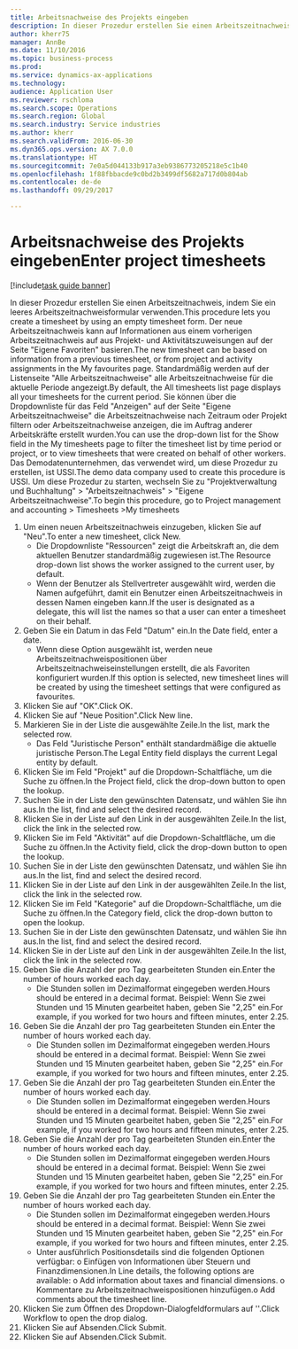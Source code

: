 ```yaml
--- 
title: Arbeitsnachweise des Projekts eingeben
description: In dieser Prozedur erstellen Sie einen Arbeitszeitnachweis, indem Sie ein leeres Arbeitszeitnachweisformular verwenden.
author: kherr75
manager: AnnBe
ms.date: 11/10/2016
ms.topic: business-process
ms.prod: 
ms.service: dynamics-ax-applications
ms.technology: 
audience: Application User
ms.reviewer: rschloma
ms.search.scope: Operations
ms.search.region: Global
ms.search.industry: Service industries
ms.author: kherr
ms.search.validFrom: 2016-06-30
ms.dyn365.ops.version: AX 7.0.0
ms.translationtype: HT
ms.sourcegitcommit: 7e0a5d044133b917a3eb9386773205218e5c1b40
ms.openlocfilehash: 1f88fbbacde9c0bd2b3499df5682a717d0b804ab
ms.contentlocale: de-de
ms.lasthandoff: 09/29/2017

---
```

# <a name="enter-project-timesheets"></a><span data-ttu-id="4826c-103">Arbeitsnachweise des Projekts eingeben</span><span class="sxs-lookup"><span data-stu-id="4826c-103">Enter project timesheets</span></span>

[!include[task guide banner](../../includes/task-guide-banner.md)]

<span data-ttu-id="4826c-104">In dieser Prozedur erstellen Sie einen Arbeitszeitnachweis, indem Sie ein leeres Arbeitszeitnachweisformular verwenden.</span><span class="sxs-lookup"><span data-stu-id="4826c-104">This procedure lets you create a timesheet by using an empty timesheet form.</span></span> <span data-ttu-id="4826c-105">Der neue Arbeitszeitnachweis kann auf Informationen aus einem vorherigen Arbeitszeitnachweis auf aus Projekt- und Aktivitätszuweisungen auf der Seite "Eigene Favoriten" basieren.</span><span class="sxs-lookup"><span data-stu-id="4826c-105">The new timesheet can be based on information from a previous timesheet, or from project and activity assignments in the My favourites page.</span></span> <span data-ttu-id="4826c-106">Standardmäßig werden auf der Listenseite "Alle Arbeitszeitnachweise" alle Arbeitszeitnachweise für die aktuelle Periode angezeigt.</span><span class="sxs-lookup"><span data-stu-id="4826c-106">By default, the All timesheets list page displays all your timesheets for the current period.</span></span> <span data-ttu-id="4826c-107">Sie können über die Dropdownliste für das Feld "Anzeigen" auf der Seite "Eigene Arbeitszeitnachweise" die Arbeitszeitnachweise nach Zeitraum oder Projekt filtern oder Arbeitszeitnachweise anzeigen, die im Auftrag anderer Arbeitskräfte erstellt wurden.</span><span class="sxs-lookup"><span data-stu-id="4826c-107">You can use the drop-down list for the Show field in the My timesheets page to filter the timesheet list by time period or project, or to view timesheets that were created on behalf of other workers.</span></span> <span data-ttu-id="4826c-108">Das Demodatenunternehmen, das verwendet wird, um diese Prozedur zu erstellen, ist USSI.</span><span class="sxs-lookup"><span data-stu-id="4826c-108">The demo data company used to create this procedure is USSI.</span></span> <span data-ttu-id="4826c-109">Um diese Prozedur zu starten, wechseln Sie zu "Projektverwaltung und Buchhaltung" > "Arbeitszeitnachweis" > "Eigene Arbeitszeitnachweise".</span><span class="sxs-lookup"><span data-stu-id="4826c-109">To begin this procedure, go to Project management and accounting > Timesheets >My timesheets</span></span>

1. <span data-ttu-id="4826c-110">Um einen neuen Arbeitszeitnachweis einzugeben, klicken Sie auf "Neu".</span><span class="sxs-lookup"><span data-stu-id="4826c-110">To enter a new timesheet, click New.</span></span>
    * <span data-ttu-id="4826c-111">Die Dropdownliste "Ressourcen" zeigt die Arbeitskraft an, die dem aktuellen Benutzer standardmäßig zugewiesen ist.</span><span class="sxs-lookup"><span data-stu-id="4826c-111">The Resource drop-down list shows the worker assigned to the current user, by default.</span></span>  
    * <span data-ttu-id="4826c-112">Wenn der Benutzer als Stellvertreter ausgewählt wird, werden die Namen aufgeführt, damit ein Benutzer einen Arbeitszeitnachweis in dessen Namen eingeben kann.</span><span class="sxs-lookup"><span data-stu-id="4826c-112">If the user is designated as a delegate, this will list the names so that a user can enter a timesheet on their behalf.</span></span>  
2. <span data-ttu-id="4826c-113">Geben Sie ein Datum in das Feld "Datum" ein.</span><span class="sxs-lookup"><span data-stu-id="4826c-113">In the Date field, enter a date.</span></span>
    * <span data-ttu-id="4826c-114">Wenn diese Option ausgewählt ist, werden neue Arbeitszeitnachweispositionen über Arbeitszeitnachweiseinstellungen erstellt, die als Favoriten konfiguriert wurden.</span><span class="sxs-lookup"><span data-stu-id="4826c-114">If this option is selected, new timesheet lines will be created by using the timesheet settings that were configured as favourites.</span></span>  
3. <span data-ttu-id="4826c-115">Klicken Sie auf "OK".</span><span class="sxs-lookup"><span data-stu-id="4826c-115">Click OK.</span></span>
4. <span data-ttu-id="4826c-116">Klicken Sie auf "Neue Position".</span><span class="sxs-lookup"><span data-stu-id="4826c-116">Click New line.</span></span>
5. <span data-ttu-id="4826c-117">Markieren Sie in der Liste die ausgewählte Zeile.</span><span class="sxs-lookup"><span data-stu-id="4826c-117">In the list, mark the selected row.</span></span>
    * <span data-ttu-id="4826c-118">Das Feld "Juristische Person" enthält standardmäßige die aktuelle juristische Person.</span><span class="sxs-lookup"><span data-stu-id="4826c-118">The Legal Entity field displays the current Legal entity by default.</span></span>   
6. <span data-ttu-id="4826c-119">Klicken Sie im Feld "Projekt" auf die Dropdown-Schaltfläche, um die Suche zu öffnen.</span><span class="sxs-lookup"><span data-stu-id="4826c-119">In the Project field, click the drop-down button to open the lookup.</span></span>
7. <span data-ttu-id="4826c-120">Suchen Sie in der Liste den gewünschten Datensatz, und wählen Sie ihn aus.</span><span class="sxs-lookup"><span data-stu-id="4826c-120">In the list, find and select the desired record.</span></span>
8. <span data-ttu-id="4826c-121">Klicken Sie in der Liste auf den Link in der ausgewählten Zeile.</span><span class="sxs-lookup"><span data-stu-id="4826c-121">In the list, click the link in the selected row.</span></span>
9. <span data-ttu-id="4826c-122">Klicken Sie im Feld "Aktivität" auf die Dropdown-Schaltfläche, um die Suche zu öffnen.</span><span class="sxs-lookup"><span data-stu-id="4826c-122">In the Activity field, click the drop-down button to open the lookup.</span></span>
10. <span data-ttu-id="4826c-123">Suchen Sie in der Liste den gewünschten Datensatz, und wählen Sie ihn aus.</span><span class="sxs-lookup"><span data-stu-id="4826c-123">In the list, find and select the desired record.</span></span>
11. <span data-ttu-id="4826c-124">Klicken Sie in der Liste auf den Link in der ausgewählten Zeile.</span><span class="sxs-lookup"><span data-stu-id="4826c-124">In the list, click the link in the selected row.</span></span>
12. <span data-ttu-id="4826c-125">Klicken Sie im Feld "Kategorie" auf die Dropdown-Schaltfläche, um die Suche zu öffnen.</span><span class="sxs-lookup"><span data-stu-id="4826c-125">In the Category field, click the drop-down button to open the lookup.</span></span>
13. <span data-ttu-id="4826c-126">Suchen Sie in der Liste den gewünschten Datensatz, und wählen Sie ihn aus.</span><span class="sxs-lookup"><span data-stu-id="4826c-126">In the list, find and select the desired record.</span></span>
14. <span data-ttu-id="4826c-127">Klicken Sie in der Liste auf den Link in der ausgewählten Zeile.</span><span class="sxs-lookup"><span data-stu-id="4826c-127">In the list, click the link in the selected row.</span></span>
15. <span data-ttu-id="4826c-128">Geben Sie die Anzahl der pro Tag gearbeiteten Stunden ein.</span><span class="sxs-lookup"><span data-stu-id="4826c-128">Enter the number of hours worked each day.</span></span>
    * <span data-ttu-id="4826c-129">Die Stunden sollen im Dezimalformat eingegeben werden.</span><span class="sxs-lookup"><span data-stu-id="4826c-129">Hours should be entered in a decimal format.</span></span>  <span data-ttu-id="4826c-130">Beispiel: Wenn Sie zwei Stunden und 15 Minuten gearbeitet haben, geben Sie "2,25" ein.</span><span class="sxs-lookup"><span data-stu-id="4826c-130">For example, if you worked for two hours and fifteen minutes, enter 2.25.</span></span>   
16. <span data-ttu-id="4826c-131">Geben Sie die Anzahl der pro Tag gearbeiteten Stunden ein.</span><span class="sxs-lookup"><span data-stu-id="4826c-131">Enter the number of hours worked each day.</span></span>
    * <span data-ttu-id="4826c-132">Die Stunden sollen im Dezimalformat eingegeben werden.</span><span class="sxs-lookup"><span data-stu-id="4826c-132">Hours should be entered in a decimal format.</span></span>  <span data-ttu-id="4826c-133">Beispiel: Wenn Sie zwei Stunden und 15 Minuten gearbeitet haben, geben Sie "2,25" ein.</span><span class="sxs-lookup"><span data-stu-id="4826c-133">For example, if you worked for two hours and fifteen minutes, enter 2.25.</span></span>   
17. <span data-ttu-id="4826c-134">Geben Sie die Anzahl der pro Tag gearbeiteten Stunden ein.</span><span class="sxs-lookup"><span data-stu-id="4826c-134">Enter the number of hours worked each day.</span></span>
    * <span data-ttu-id="4826c-135">Die Stunden sollen im Dezimalformat eingegeben werden.</span><span class="sxs-lookup"><span data-stu-id="4826c-135">Hours should be entered in a decimal format.</span></span>  <span data-ttu-id="4826c-136">Beispiel: Wenn Sie zwei Stunden und 15 Minuten gearbeitet haben, geben Sie "2,25" ein.</span><span class="sxs-lookup"><span data-stu-id="4826c-136">For example, if you worked for two hours and fifteen minutes, enter 2.25.</span></span>   
18. <span data-ttu-id="4826c-137">Geben Sie die Anzahl der pro Tag gearbeiteten Stunden ein.</span><span class="sxs-lookup"><span data-stu-id="4826c-137">Enter the number of hours worked each day.</span></span>
    * <span data-ttu-id="4826c-138">Die Stunden sollen im Dezimalformat eingegeben werden.</span><span class="sxs-lookup"><span data-stu-id="4826c-138">Hours should be entered in a decimal format.</span></span>  <span data-ttu-id="4826c-139">Beispiel: Wenn Sie zwei Stunden und 15 Minuten gearbeitet haben, geben Sie "2,25" ein.</span><span class="sxs-lookup"><span data-stu-id="4826c-139">For example, if you worked for two hours and fifteen minutes, enter 2.25.</span></span>   
19. <span data-ttu-id="4826c-140">Geben Sie die Anzahl der pro Tag gearbeiteten Stunden ein.</span><span class="sxs-lookup"><span data-stu-id="4826c-140">Enter the number of hours worked each day.</span></span>
    * <span data-ttu-id="4826c-141">Die Stunden sollen im Dezimalformat eingegeben werden.</span><span class="sxs-lookup"><span data-stu-id="4826c-141">Hours should be entered in a decimal format.</span></span>  <span data-ttu-id="4826c-142">Beispiel: Wenn Sie zwei Stunden und 15 Minuten gearbeitet haben, geben Sie "2,25" ein.</span><span class="sxs-lookup"><span data-stu-id="4826c-142">For example, if you worked for two hours and fifteen minutes, enter 2.25.</span></span>   
    * <span data-ttu-id="4826c-143">Unter ausführlich Positionsdetails sind die folgenden Optionen verfügbar: o Einfügen von Informationen über Steuern und Finanzdimensionen.</span><span class="sxs-lookup"><span data-stu-id="4826c-143">In Line details, the following options are available:  o  Add information about taxes and financial dimensions.</span></span>  <span data-ttu-id="4826c-144">o    Kommentare zu Arbeitszeitnachweispositionen hinzufügen.</span><span class="sxs-lookup"><span data-stu-id="4826c-144">o    Add comments about the timesheet line.</span></span>  
20. <span data-ttu-id="4826c-145">Klicken Sie zum Öffnen des Dropdown-Dialogfeldformulars auf ''.</span><span class="sxs-lookup"><span data-stu-id="4826c-145">Click Workflow to open the drop dialog.</span></span>
21. <span data-ttu-id="4826c-146">Klicken Sie auf Absenden.</span><span class="sxs-lookup"><span data-stu-id="4826c-146">Click Submit.</span></span>
22. <span data-ttu-id="4826c-147">Klicken Sie auf Absenden.</span><span class="sxs-lookup"><span data-stu-id="4826c-147">Click Submit.</span></span>


